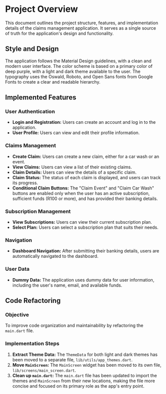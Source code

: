# Project Overview

This document outlines the project structure, features, and implementation details of the claims management application. It serves as a single source of truth for the application's design and functionality.

## Style and Design

The application follows the Material Design guidelines, with a clean and modern user interface. The color scheme is based on a primary color of deep purple, with a light and dark theme available to the user. The typography uses the Oswald, Roboto, and Open Sans fonts from Google Fonts to create a clear and readable hierarchy.

## Implemented Features

### User Authentication

- **Login and Registration:** Users can create an account and log in to the application.
- **User Profile:** Users can view and edit their profile information.

### Claims Management

- **Create Claim:** Users can create a new claim, either for a car wash or an event.
- **View Claims:** Users can view a list of their existing claims.
- **Claim Details:** Users can view the details of a specific claim.
- **Claim Status:** The status of each claim is displayed, and users can track its progress.
- **Conditional Claim Buttons:** The "Claim Event" and "Claim Car Wash" buttons are enabled only when the user has an active subscription, sufficient funds (R100 or more), and has provided their banking details.

### Subscription Management

- **View Subscriptions:** Users can view their current subscription plan.
- **Select Plan:** Users can select a subscription plan that suits their needs.

### Navigation

- **Dashboard Navigation:** After submitting their banking details, users are automatically navigated to the dashboard.

### User Data

- **Dummy Data:** The application uses dummy data for user information, including the user's name, email, and available funds.

## Code Refactoring

### Objective

To improve code organization and maintainability by refactoring the `main.dart` file.

### Implementation Steps

1.  **Extract Theme Data:** The `ThemeData` for both light and dark themes has been moved to a separate file, `lib/utils/app_themes.dart`.
2.  **Move `MainScreen`:** The `MainScreen` widget has been moved to its own file, `lib/screens/main_screen.dart`.
3.  **Clean up `main.dart`:** The `main.dart` file has been updated to import the themes and `MainScreen` from their new locations, making the file more concise and focused on its primary role as the app's entry point.